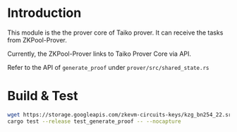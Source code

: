 # Introduction
This module is the the prover core of Taiko prover. It can receive the tasks from ZKPool-Prover.

Currently, the ZKPool-Prover links to Taiko Prover Core via API.

Refer to the API of `generate_proof` under `prover/src/shared_state.rs`

# Build & Test
```bash
wget https://storage.googleapis.com/zkevm-circuits-keys/kzg_bn254_22.srs -P ./prover/
cargo test --release test_generate_proof -- --nocapture
```
